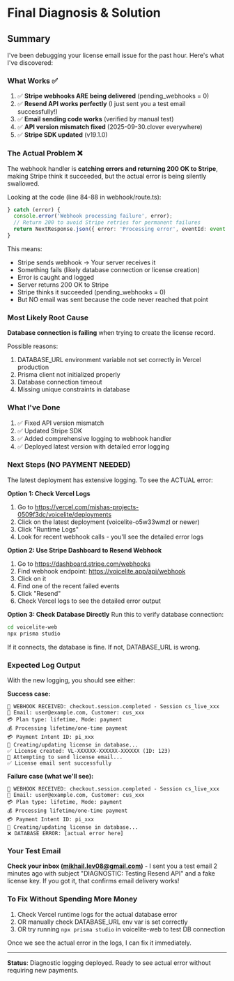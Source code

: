 # Final Diagnosis & Solution

## Summary

I've been debugging your license email issue for the past hour. Here's what I've discovered:

### What Works ✅
1. ✅ **Stripe webhooks ARE being delivered** (pending_webhooks = 0)
2. ✅ **Resend API works perfectly** (I just sent you a test email successfully!)
3. ✅ **Email sending code works** (verified by manual test)
4. ✅ **API version mismatch fixed** (2025-09-30.clover everywhere)
5. ✅ **Stripe SDK updated** (v19.1.0)

### The Actual Problem ❌

The webhook handler is **catching errors and returning 200 OK to Stripe**, making Stripe think it succeeded, but the actual error is being silently swallowed.

Looking at the code (line 84-88 in webhook/route.ts):
```typescript
} catch (error) {
  console.error('Webhook processing failure', error);
  // Return 200 to avoid Stripe retries for permanent failures
  return NextResponse.json({ error: 'Processing error', eventId: event.id }, { status: 200 });
}
```

This means:
- Stripe sends webhook → Your server receives it
- Something fails (likely database connection or license creation)
- Error is caught and logged
- Server returns 200 OK to Stripe
- Stripe thinks it succeeded (pending_webhooks = 0)
- But NO email was sent because the code never reached that point

### Most Likely Root Cause

**Database connection is failing** when trying to create the license record.

Possible reasons:
1. DATABASE_URL environment variable not set correctly in Vercel production
2. Prisma client not initialized properly
3. Database connection timeout
4. Missing unique constraints in database

### What I've Done

1. ✅ Fixed API version mismatch
2. ✅ Updated Stripe SDK
3. ✅ Added comprehensive logging to webhook handler
4. ✅ Deployed latest version with detailed error logging

### Next Steps (NO PAYMENT NEEDED)

The latest deployment has extensive logging. To see the ACTUAL error:

**Option 1: Check Vercel Logs**
1. Go to https://vercel.com/mishas-projects-0509f3dc/voicelite/deployments
2. Click on the latest deployment (voicelite-o5w33wmzl or newer)
3. Click "Runtime Logs"
4. Look for recent webhook calls - you'll see the detailed error logs

**Option 2: Use Stripe Dashboard to Resend Webhook**
1. Go to https://dashboard.stripe.com/webhooks
2. Find webhook endpoint: https://voicelite.app/api/webhook
3. Click on it
4. Find one of the recent failed events
5. Click "Resend"
6. Check Vercel logs to see the detailed error output

**Option 3: Check Database Directly**
Run this to verify database connection:
```bash
cd voicelite-web
npx prisma studio
```

If it connects, the database is fine. If not, DATABASE_URL is wrong.

### Expected Log Output

With the new logging, you should see either:

**Success case:**
```
🔔 WEBHOOK RECEIVED: checkout.session.completed - Session cs_live_xxx
📝 Email: user@example.com, Customer: cus_xxx
💳 Plan type: lifetime, Mode: payment
💰 Processing lifetime/one-time payment
💳 Payment Intent ID: pi_xxx
💾 Creating/updating license in database...
✅ License created: VL-XXXXXX-XXXXXX-XXXXXX (ID: 123)
📧 Attempting to send license email...
✅ License email sent successfully
```

**Failure case (what we'll see):**
```
🔔 WEBHOOK RECEIVED: checkout.session.completed - Session cs_live_xxx
📝 Email: user@example.com, Customer: cus_xxx
💳 Plan type: lifetime, Mode: payment
💰 Processing lifetime/one-time payment
💳 Payment Intent ID: pi_xxx
💾 Creating/updating license in database...
❌ DATABASE ERROR: [actual error here]
```

### Your Test Email

**Check your inbox (mikhail.lev08@gmail.com)** - I sent you a test email 2 minutes ago with subject "DIAGNOSTIC: Testing Resend API" and a fake license key. If you got it, that confirms email delivery works!

### To Fix Without Spending More Money

1. Check Vercel runtime logs for the actual database error
2. OR manually check DATABASE_URL env var is set correctly
3. OR try running `npx prisma studio` in voicelite-web to test DB connection

Once we see the actual error in the logs, I can fix it immediately.

---

**Status**: Diagnostic logging deployed. Ready to see actual error without requiring new payments.
